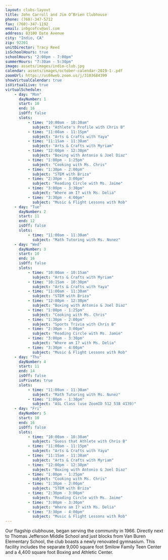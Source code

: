 ```yaml
---
layout: clubs-layout
title: John Carroll and Jim O’Brien Clubhouse
phone: (760)-347-5712
fax: (760)-347-1192
email: inbgcofcv@aol.com
address: 83100 Date Avenue
city: "Indio, CA"
zip: 92201
unitDirector: Tracy Reed
isSchoolHours: true
schoolHours: "2:00pm - 7:00pm"
summerHours: "7:30am - 5:30pm"
image: assets/images/indio-club.jpg
calendar: assets/images/october-calendar-2019-1-.pdf
zoomUrl: https://us04web.zoom.us/j/3103684399
showVirtualCalendar: true
isVirtualLive: true
virtualSchedule:
    - day: "Mon"
      dayNumber: 1
      start: 10
      end: 16
      isOff: false
      slots:
          - time: "10:00am - 10:30am"
            subject: "Athlete's Profile with Chris B"
          - time: "11:00am - 11:15pm"
            subject: "Arts & Crafts with Yaya"
          - time: "11:15am - 11:30am"
            subject: "Arts & Crafts with Myriam"
          - time: "12:00pm - 12:30pm"
            subject: "Boxing with Antonio & Joel Diaz"
          - time: "1:00pm - 1:25pm"
            subject: "Cooking with Ms. Chris"
          - time: "1:30pm - 2:00pm"
            subject: "STEM with Briza"
          - time: "2:30pm - 3:00pm"
            subject: "Reading Circle with Ms. Jaime"
          - time: "3:00pm - 3:30pm"
            subject: "Where am I? with Ms. Delia"
          - time: "3:30pm - 4:00pm"
            subject: "Music & Flight Lessons with Rob"
    - day: "Tue"
      dayNumber: 2
      start: 11
      end: 12
      isOff: false
      slots:
          - time: "11:00am - 11:30am"
            subject: "Math Tutoring with Ms. Nunez"
    - day: "Wed"
      dayNumber: 3
      start: 10
      end: 16
      isOff: false
      slots:
          - time: "10:00am - 10:15am"
            subject: "Arts & Crafts with Myriam"
          - time: "10:15am - 10:30pm"
            subject: "Arts & Crafts with Yaya"
          - time: "11:00am - 11:30am"
            subject: "STEM with Briza"
          - time: "12:00pm - 12:30pm"
            subject: "Boxing with Antonio & Joel Diaz"
          - time: "1:00pm - 1:25pm"
            subject: "Cooking with Ms. Chris"
          - time: "1:30pm - 2:00pm"
            subject: "Sports Trivia with Chris B"
          - time: "2:30pm - 3:00pm"
            subject: "Reading Circle with Ms. Jamie"
          - time: "3:00pm - 3:30pm"
            subject: "Where am I? with Ms. Delia"
          - time: "3:30pm - 4:00pm"
            subject: "Music & Flight Lessons with Rob"
    - day: "Thu"
      dayNumber: 4
      start: 11
      end: 14
      isOff: false
      isPrivate: true
      slots:
          - time: "11:00am - 11:30am"
            subject: "Math Tutoring with Ms. Nunez"
          - time: "1:00pm - 1:30pm"
            subject: "ASL Class (use ZoomID 512 538 4139)"
    - day: "Fri"
      dayNumber: 5
      start: 10
      end: 16
      isOff: false
      slots:
          - time: "10:00am - 10:30am"
            subject: "Guess that Athlete with Chris B"
          - time: "11:00am - 11:15pm"
            subject: "Arts & Crafts with Yaya"
          - time: "11:15am - 11:30am"
            subject: "Arts & Crafts with Myriam"
          - time: "12:00pm - 12:30pm"
            subject: "Boxing with Antonio & Joel Diaz"
          - time: "1:00pm - 1:25pm"
            subject: "Cooking with Ms. Chris"
          - time: "1:30pm - 2:00pm"
            subject: "STEM with Briza"
          - time: "2:30pm - 3:00pm"
            subject: "Reading Circle with Ms. Jaime"
          - time: "3:00pm - 3:30pm"
            subject: "Where am I? with Ms. Delia"
          - time: "3:30pm - 4:00pm"
            subject: "Music & Flight Lessons with Rob"
---
```


Our flagship clubhouse, began serving the community in 1966. Directly next to Thomas Jefferson Middle School and just blocks from Van Buren Elementary School, the club boasts a newly renovated gymnasium. This facility includes the separate 9,000 square foot Smilow Family Teen Center and a 4,400 square foot Boxing and Athletic Center.
